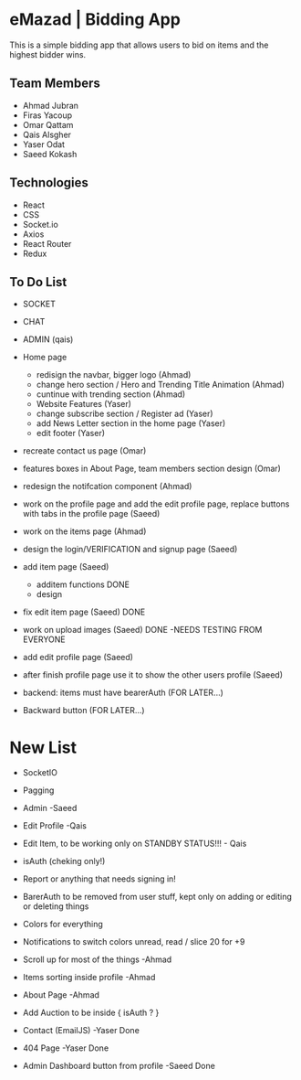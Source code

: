 # eMazad | Bidding App

This is a simple bidding app that allows users to bid on items and the highest bidder wins.

## Team Members

- Ahmad Jubran
- Firas Yacoup
- Omar Qattam
- Qais Alsgher
- Yaser Odat
- Saeed Kokash

## Technologies

- React
- CSS
- Socket.io
- Axios
- React Router
- Redux

## To Do List

- SOCKET
- CHAT
- ADMIN (qais)

- Home page
  - redisign the navbar, bigger logo (Ahmad)
  - change hero section / Hero and Trending Title Animation (Ahmad)
  - cuntinue with trending section (Ahmad)
  - Website Features (Yaser)
  - change subscribe section / Register ad (Yaser)
  - add News Letter section in the home page (Yaser)
  - edit footer (Yaser)
- recreate contact us page (Omar)
- features boxes in About Page, team members section design (Omar)
- redesign the notifcation component (Ahmad)

- work on the profile page and add the edit profile page, replace buttons with tabs in the profile page (Saeed)
- work on the items page (Ahmad)
- design the login/VERIFICATION and signup page (Saeed)
- add item page (Saeed)
    - additem functions DONE
    - design  
- fix edit item page (Saeed) DONE 
- work on upload images (Saeed) DONE -NEEDS TESTING FROM EVERYONE

- add edit profile page (Saeed)
- after finish profile page use it to show the other users profile (Saeed)


- backend: items must have bearerAuth (FOR LATER...)
- Backward button (FOR LATER...)

# New List
- SocketIO
- Pagging 

- Admin -Saeed

- Edit Profile -Qais
- Edit Item, to be working only on STANDBY STATUS!!! - Qais 

- isAuth (cheking only!)
- Report or anything that needs signing in!

- BarerAuth to be removed from user stuff, kept only on adding or editing or deleting things
- Colors for everything

- Notifications to switch colors unread, read / slice 20 for +9
- Scroll up for most of the things -Ahmad
- Items sorting inside profile -Ahmad
- About Page -Ahmad

- Add Auction to be inside { isAuth ? }
- Contact (EmailJS) -Yaser Done
- 404 Page -Yaser Done
- Admin Dashboard button from profile -Saeed Done